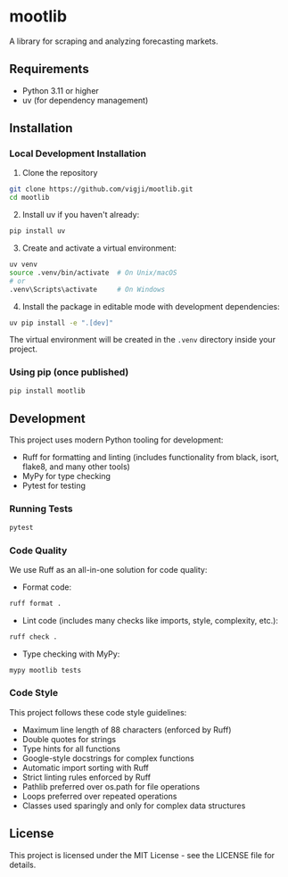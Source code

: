 # mootlib

A library for scraping and analyzing forecasting markets.

## Requirements

- Python 3.11 or higher
- uv (for dependency management)

## Installation

### Local Development Installation

1. Clone the repository
```bash
git clone https://github.com/vigji/mootlib.git
cd mootlib
```

2. Install uv if you haven't already:
```bash
pip install uv
```

3. Create and activate a virtual environment:
```bash
uv venv
source .venv/bin/activate  # On Unix/macOS
# or
.venv\Scripts\activate     # On Windows
```

4. Install the package in editable mode with development dependencies:
```bash
uv pip install -e ".[dev]"
```

The virtual environment will be created in the `.venv` directory inside your project.

### Using pip (once published)

```bash
pip install mootlib
```

## Development

This project uses modern Python tooling for development:

- Ruff for formatting and linting (includes functionality from black, isort, flake8, and many other tools)
- MyPy for type checking
- Pytest for testing

### Running Tests

```bash
pytest
```

### Code Quality

We use Ruff as an all-in-one solution for code quality:

- Format code:
```bash
ruff format .
```

- Lint code (includes many checks like imports, style, complexity, etc.):
```bash
ruff check .
```

- Type checking with MyPy:
```bash
mypy mootlib tests
```

### Code Style

This project follows these code style guidelines:
- Maximum line length of 88 characters (enforced by Ruff)
- Double quotes for strings
- Type hints for all functions
- Google-style docstrings for complex functions
- Automatic import sorting with Ruff
- Strict linting rules enforced by Ruff
- Pathlib preferred over os.path for file operations
- Loops preferred over repeated operations
- Classes used sparingly and only for complex data structures

## License

This project is licensed under the MIT License - see the LICENSE file for details.

